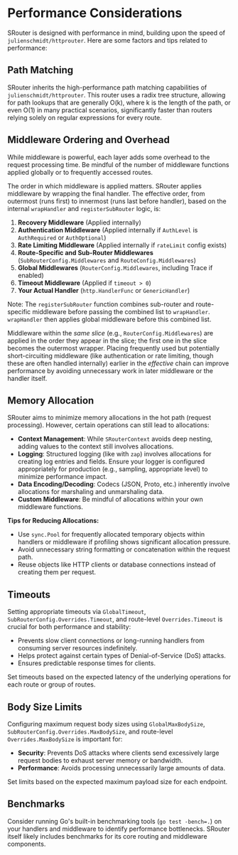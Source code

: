 # Performance Considerations

SRouter is designed with performance in mind, building upon the speed of `julienschmidt/httprouter`. Here are some factors and tips related to performance:

## Path Matching

SRouter inherits the high-performance path matching capabilities of `julienschmidt/httprouter`. This router uses a radix tree structure, allowing for path lookups that are generally O(k), where k is the length of the path, or even O(1) in many practical scenarios, significantly faster than routers relying solely on regular expressions for every route.

## Middleware Ordering and Overhead

While middleware is powerful, each layer adds some overhead to the request processing time. Be mindful of the number of middleware functions applied globally or to frequently accessed routes.

The order in which middleware is applied matters. SRouter applies middleware by wrapping the final handler. The effective order, from outermost (runs first) to innermost (runs last before handler), based on the internal `wrapHandler` and `registerSubRouter` logic, is:

1.  **Recovery Middleware** (Applied internally)
2.  **Authentication Middleware** (Applied internally if `AuthLevel` is `AuthRequired` or `AuthOptional`)
3.  **Rate Limiting Middleware** (Applied internally if `rateLimit` config exists)
4.  **Route-Specific and Sub-Router Middlewares** (`SubRouterConfig.Middlewares` and `RouteConfig.Middlewares`)
5.  **Global Middlewares** (`RouterConfig.Middlewares`, including Trace if enabled)
6.  **Timeout Middleware** (Applied if `timeout > 0`)
7.  **Your Actual Handler** (`http.HandlerFunc` or `GenericHandler`)

Note: The `registerSubRouter` function combines sub-router and route-specific middleware before passing the combined list to `wrapHandler`. `wrapHandler` then applies global middleware before this combined list.

Middleware within the *same slice* (e.g., `RouterConfig.Middlewares`) are applied in the order they appear in the slice; the first one in the slice becomes the outermost wrapper. Placing frequently used but potentially short-circuiting middleware (like authentication or rate limiting, though these are often handled internally) earlier in the *effective* chain can improve performance by avoiding unnecessary work in later middleware or the handler itself.

## Memory Allocation

SRouter aims to minimize memory allocations in the hot path (request processing). However, certain operations can still lead to allocations:

-   **Context Management**: While `SRouterContext` avoids deep nesting, adding values to the context still involves allocations.
-   **Logging**: Structured logging (like with `zap`) involves allocations for creating log entries and fields. Ensure your logger is configured appropriately for production (e.g., sampling, appropriate level) to minimize performance impact.
-   **Data Encoding/Decoding**: Codecs (JSON, Proto, etc.) inherently involve allocations for marshaling and unmarshaling data.
-   **Custom Middleware**: Be mindful of allocations within your own middleware functions.

**Tips for Reducing Allocations:**

-   Use `sync.Pool` for frequently allocated temporary objects within handlers or middleware if profiling shows significant allocation pressure.
-   Avoid unnecessary string formatting or concatenation within the request path.
-   Reuse objects like HTTP clients or database connections instead of creating them per request.

## Timeouts

Setting appropriate timeouts via `GlobalTimeout`, `SubRouterConfig.Overrides.Timeout`, and route-level `Overrides.Timeout` is crucial for both performance and stability:

-   Prevents slow client connections or long-running handlers from consuming server resources indefinitely.
-   Helps protect against certain types of Denial-of-Service (DoS) attacks.
-   Ensures predictable response times for clients.

Set timeouts based on the expected latency of the underlying operations for each route or group of routes.

## Body Size Limits

Configuring maximum request body sizes using `GlobalMaxBodySize`, `SubRouterConfig.Overrides.MaxBodySize`, and route-level `Overrides.MaxBodySize` is important for:

-   **Security**: Prevents DoS attacks where clients send excessively large request bodies to exhaust server memory or bandwidth.
-   **Performance**: Avoids processing unnecessarily large amounts of data.

Set limits based on the expected maximum payload size for each endpoint.

## Benchmarks

Consider running Go's built-in benchmarking tools (`go test -bench=.`) on your handlers and middleware to identify performance bottlenecks. SRouter itself likely includes benchmarks for its core routing and middleware components.
